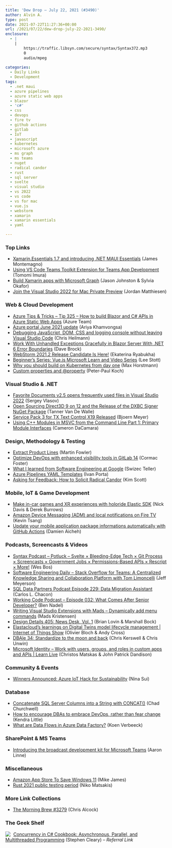 ```yaml
---
title: 'Dew Drop – July 22, 2021 (#3490)'
author: Alvin A.
type: post
date: 2021-07-22T11:27:36+00:00
url: /2021/07/22/dew-drop-july-22-2021-3490/
enclosure:
  - |
    |
        https://traffic.libsyn.com/secure/syntax/Syntax372.mp3
        0
        audio/mpeg
        
categories:
  - Daily Links
  - Development
tags:
  - .net maui
  - azure pipelines
  - azure static web apps
  - blazor
  - 'c#'
  - css
  - devops
  - fire tv
  - github actions
  - gitlab
  - IoT
  - javascript
  - kubernetes
  - microsoft azure
  - ms graph
  - ms teams
  - nuget
  - radical candor
  - rust
  - sql server
  - svelte
  - visual studio
  - vs 2022
  - vs code
  - vs for mac
  - vue.js
  - webstorm
  - xamarin
  - xamarin essentials
  - yaml

---
```

### <a name="top"></a>Top Links

  * <a href="https://devblogs.microsoft.com/xamarin/xamarin-essentials-1-7-and-introducing-net-maui-essentials/?WT.mc_id=DOP-MVP-4025064" target="_blank" rel="noopener">Xamarin.Essentials 1.7 and introducing .NET MAUI Essentials</a> (James Montemagno)
  * <a href="https://dev.to/azure/using-vs-code-toolkit-for-teams-app-development-2o0g" target="_blank" rel="noopener">Using VS Code Teams Toolkit Extension for Teams App Development</a> (Tomomi Imura)
  * <a href="https://docs.microsoft.com/en-us/graph/tutorials/xamarin?WT.mc_id=DOP-MVP-4025064" target="_blank" rel="noopener">Build Xamarin apps with Microsoft Graph</a> (Jason Johnston & Sylvia Okafor)
  * <a href="https://devblogs.microsoft.com/visualstudio/join-the-visual-studio-2022-for-mac-private-preview/?WT.mc_id=DOP-MVP-4025064" target="_blank" rel="noopener">Join the Visual Studio 2022 for Mac Private Preview</a> (Jordan Matthiesen)



### <a name="web"></a>Web & Cloud Development

  * <a href="https://microsoft.github.io/AzureTipsAndTricks/blog/tip325.html" target="_blank" rel="noopener">Azure Tips & Tricks &#8211; Tip 325 &#8211; How to build Blazor and C# APIs in Azure Static Web Apps</a> (Azure Team)
  * <a href="https://techcommunity.microsoft.com/t5/azure-portal/azure-portal-june-2021-update/ba-p/2572014?WT.mc_id=DOP-MVP-4025064" target="_blank" rel="noopener">Azure portal June 2021 update</a> (Ariya Khamvongsa)
  * <a href="https://christianheilmann.com/2021/07/22/debugging-javascript-dom-css-and-logging-console-without-leaving-visual-studio-code/" target="_blank" rel="noopener">Debugging JavaScript, DOM, CSS and logging console without leaving Visual Studio Code</a> (Chris Heilmann)
  * <a href="https://www.telerik.com/blogs/work-unhandled-exceptions-gracefully-blazor-server-dotnet-6-error-boundaries" target="_blank" rel="noopener">Work With Unhandled Exceptions Gracefully in Blazor Server With .NET 6 Error Boundaries</a> (Dave Brock)
  * <a href="https://blog.jetbrains.com/webstorm/2021/07/webstorm-2021-2-rc/" target="_blank" rel="noopener">WebStorm 2021.2 Release Candidate Is Here!</a> (Ekaterina Ryabukha)
  * <a href="https://techcommunity.microsoft.com/t5/educator-developer-blog/beginner-s-series-vue-js-microsoft-learn-and-video-series/ba-p/2574767?WT.mc_id=DOP-MVP-4025064" target="_blank" rel="noopener">Beginner&#8217;s Series: Vue.js Microsoft Learn and Video Series</a> (Lee Stott)
  * <a href="https://stackoverflow.blog/2021/07/21/why-you-should-build-on-kubernetes-from-day-one/" target="_blank" rel="noopener">Why you should build on Kubernetes from day one</a> (Max Horstmann)
  * <a href="http://www.quirksmode.org/blog/archives/2021/07/custom_properti.html" target="_blank" rel="noopener">Custom properties and @property</a> (Peter-Paul Koch)



### <a name="dotnet"></a>Visual Studio & .NET

  * <a href="https://visualstudioextensions.vlasovstudio.com/2021/07/22/favorite-documents-v2-5-opens-frequently-used-files-in-visual-studio-2022/" target="_blank" rel="noopener">Favorite Documents v2.5 opens frequently used files in Visual Studio 2022</a> (Sergey Vlasov)
  * <a href="https://devblogs.microsoft.com/directx/open-sourcing-direct3d-9-on-12-and-the-release-of-the-dxbc-signer-nuget-package/?WT.mc_id=DOP-MVP-4025064" target="_blank" rel="noopener">Open Sourcing Direct3D 9 on 12 and the Release of the DXBC Signer NuGet Package</a> (Tanner Van De Walle)
  * <a href="https://www.textcontrol.com/blog/2021/07/21/service-pack-3-for-tx-text-control-x19-released/" target="_blank" rel="noopener">Service Pack 3 for TX Text Control X19 Released</a> (Bjoern Meyer)
  * <a href="https://devblogs.microsoft.com/cppblog/using-cpp-modules-in-msvc-from-the-command-line-part-1/?WT.mc_id=DOP-MVP-4025064" target="_blank" rel="noopener">Using C++ Modules in MSVC from the Command Line Part 1: Primary Module Interfaces</a> (Cameron DaCamara)



### <a name="design"></a>Design, Methodology & Testing

  * <a href="https://martinfowler.com/articles/patterns-legacy-displacement/extract-product-lines.html" target="_blank" rel="noopener">Extract Product Lines</a> (Martin Fowler)
  * <a href="https://about.gitlab.com/blog/2021/07/21/optimizing-devops-visibility-in-gitlab-14/" target="_blank" rel="noopener">Optimize DevOps with enhanced visibility tools in GitLab 14</a> (Cormac Foster)
  * <a href="https://swizec.com/blog/what-i-learned-from-software-engineering-at-google/" target="_blank" rel="noopener">What I learned from Software Engineering at Google</a> (Swizec Teller)
  * <a href="https://www.c-sharpcorner.com/article/azure-pipelines-yaml-templates/" target="_blank" rel="noopener">Azure Pipelines YAML Templates</a> (Ivan Porta)
  * <a href="https://www.radicalcandor.com/asking-for-feedback/" target="_blank" rel="noopener">Asking for Feedback: How to Solicit Radical Candor</a> (Kim Scott)



### <a name="mobile"></a>Mobile, IoT & Game Development

  * <a href="https://blog.unity.com/manufacturing/make-in-car-games-and-xr-experiences-with-holoride-elastic-sdk" target="_blank" rel="noopener">Make in-car games and XR experiences with holoride Elastic SDK</a> (Nick Davis & Derek Burrows)
  * <a href="https://developer.amazon.com/blogs/appstore/post/6c32f2d7-4770-416f-bcbd-a891f885a0e8/amazon-device-messaging-adm-and-local-notifications-on-fire-tv" target="_blank" rel="noopener">Amazon Device Messaging (ADM) and local notifications on Fire TV</a> (Kevin Tsang)
  * <a href="https://damienaicheh.github.io/xamarin/github/actions/2021/07/22/update-package-info-github-actions-en.html" target="_blank" rel="noopener">Update your mobile application package informations automatically with GitHub Actions</a> (Damien Aicheh)



### <a name="podcasts"></a>Podcasts, Screencasts & Videos

  * <a href="https://traffic.libsyn.com/secure/syntax/Syntax372.mp3" target="_blank" rel="noopener">Syntax Podcast &#8211; Potluck &#8211; Svelte × Bleeding-Edge Tech × Git Process × Screencasts × Government Jobs × Permissions-Based APIs × Rescript × More!</a> (Wes Bos)
  * <a href="https://softwareengineeringdaily.com/2021/07/22/stack-overflow-for-teams-a-centralized-knowledge-sharing-and-collaboration-platform-with-tom-limoncelli/?utm_source=rss&utm_medium=rss&utm_campaign=stack-overflow-for-teams-a-centralized-knowledge-sharing-and-collaboration-platform-with-tom-limoncelli" target="_blank" rel="noopener">Software Engineering Daily &#8211; Stack Overflow for Teams: A Centralized Knowledge Sharing and Collaboration Platform with Tom Limoncelli</a> (Jeff Meyerson)
  * <a href="https://sqldatapartners.com/2021/07/21/episode-229-data-migration-assistant/" target="_blank" rel="noopener">SQL Data Partners Podcast Episode 229: Data Migration Assistant</a> (Carlos L. Chacon)
  * <a href="https://www.bennadel.com/blog/4081-working-code-podcast-episode-032-what-comes-after-senior-developer.htm" target="_blank" rel="noopener">Working Code Podcast &#8211; Episode 032: What Comes After Senior Developer?</a> (Ben Nadel)
  * <a href="http://www.youtube.com/watch?v=mylKmRKF2Rs" target="_blank" rel="noopener">Writing Visual Studio Extensions with Mads &#8211; Dynamically add menu commands</a> (Mads Kristensen)
  * <a href="https://designdetails.fm/" target="_blank" rel="noopener">Design Details 405: News Desk, Vol. 1</a> (Brian Lovin & Marshall Bock)
  * <a href="https://channel9.msdn.com/Shows/Internet-of-Things-Show/Elastaclouds-learnings-on-Digital-Twins-model-lifecycle-management?WT.mc_id=DOP-MVP-4025064" target="_blank" rel="noopener">Elastacloud&#8217;s learnings on Digital Twins model lifecycle management | Internet of Things Show</a> (Olivier Bloch & Andy Cross)
  * <a href="https://redgate.libsyn.com/dbale-34-standardize-to-the-moon-and-back" target="_blank" rel="noopener">DBAle 34: Standardize to the moon and back</a> (Chris Kerswell & Chris Unwin)
  * <a href="https://channel9.msdn.com/Shows/Learn-Live/Work-with-users-groups-and-roles-in-custom-apps-and-APIs?WT.mc_id=DOP-MVP-4025064" target="_blank" rel="noopener">Microsoft Identity &#8211; Work with users, groups, and roles in custom apps and APIs | Learn Live</a> (Christos Matskas & John Patrick Dandison)



### <a name="events"></a>Community & Events

  * <a href="https://techcommunity.microsoft.com/t5/azure-developer-community-blog/winners-announced-azure-iot-hack-for-sustainability/ba-p/2573056?WT.mc_id=DOP-MVP-4025064" target="_blank" rel="noopener">Winners Announced: Azure IoT Hack for Sustainability</a> (Nina Sui)



### <a name="sql"></a>Database

  * <a href="http://feedproxy.google.com/~r/MSSQLTips-LatestSqlServerTips/~3/AuU1aEMIJEY/" target="_blank" rel="noopener">Concatenate SQL Server Columns into a String with CONCAT()</a> (Chad Churchwell)
  * <a href="https://www.red-gate.com/blog/database-devops/how-to-encourage-dbas-to-embrace-devops-rather-than-fear-change" target="_blank" rel="noopener">How to encourage DBAs to embrace DevOps, rather than fear change</a> (Kendra Little)
  * <a href="http://feedproxy.google.com/~r/MSSQLTips-LatestSqlServerTips/~3/IntegdstZXg/" target="_blank" rel="noopener">What are Data Flows in Azure Data Factory?</a> (Koen Verbeeck)



### <a name="sp"></a>SharePoint & MS Teams

  * <a href="https://techcommunity.microsoft.com/t5/microsoft-teams-blog/introducing-the-broadcast-development-kit-for-microsoft-teams/ba-p/2568670?WT.mc_id=DOP-MVP-4025064" target="_blank" rel="noopener">Introducing the broadcast development kit for Microsoft Teams</a> (Aaron Linne)



### <a name="misc"></a>Miscellaneous

  * <a href="http://www.i-programmer.info/news/83-mobliephone/14736-amazon-app-store-to-save-windows-11.html" target="_blank" rel="noopener">Amazon App Store To Save Windows 11</a> (Mike James)
  * <a href="https://blog.rust-lang.org/2021/07/21/Rust-2021-public-testing.html" target="_blank" rel="noopener">Rust 2021 public testing period</a> (Niko Matsakis)



### <a name="links"></a>More Link Collections

  * <a href="http://feedproxy.google.com/~r/ReflectivePerspective/~3/xAe9wazHBpA/" target="_blank" rel="noopener">The Morning Brew #3279</a> (Chris Alcock)



### <a name="shelf"></a>The Geek Shelf

<a href="https://www.amazon.com/dp/149205450X/?tag=amavin-20" target="_blank" rel="noopener"><img decoding="async" align="left" style="margin: 0px 5px 0px 0px; border: 0px currentcolor; border-image: none; float: left; display: inline; background-image: none;" src="https://m.media-amazon.com/images/I/51xWSbqJc1L._SS135_.jpg" border="0" /></a>&nbsp;<a href="https://www.amazon.com/dp/149205450X/?tag=amavin-20" target="_blank" rel="noopener">Concurrency in C# Cookbook: Asynchronous, Parallel, and Multithreaded Programming</a> (Stephen Cleary) _&#8211; Referral Link_